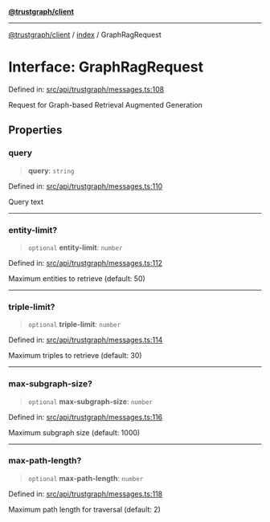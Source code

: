 [**@trustgraph/client**](../../README.md)

***

[@trustgraph/client](../../README.md) / [index](../README.md) / GraphRagRequest

# Interface: GraphRagRequest

Defined in: [src/api/trustgraph/messages.ts:108](https://github.com/trustgraph-ai/trustgraph-ts-client/blob/dd779923b4eaffccd17ba61aaee70d2766e28e49/src/api/trustgraph/messages.ts#L108)

Request for Graph-based Retrieval Augmented Generation

## Properties

### query

> **query**: `string`

Defined in: [src/api/trustgraph/messages.ts:110](https://github.com/trustgraph-ai/trustgraph-ts-client/blob/dd779923b4eaffccd17ba61aaee70d2766e28e49/src/api/trustgraph/messages.ts#L110)

Query text

***

### entity-limit?

> `optional` **entity-limit**: `number`

Defined in: [src/api/trustgraph/messages.ts:112](https://github.com/trustgraph-ai/trustgraph-ts-client/blob/dd779923b4eaffccd17ba61aaee70d2766e28e49/src/api/trustgraph/messages.ts#L112)

Maximum entities to retrieve (default: 50)

***

### triple-limit?

> `optional` **triple-limit**: `number`

Defined in: [src/api/trustgraph/messages.ts:114](https://github.com/trustgraph-ai/trustgraph-ts-client/blob/dd779923b4eaffccd17ba61aaee70d2766e28e49/src/api/trustgraph/messages.ts#L114)

Maximum triples to retrieve (default: 30)

***

### max-subgraph-size?

> `optional` **max-subgraph-size**: `number`

Defined in: [src/api/trustgraph/messages.ts:116](https://github.com/trustgraph-ai/trustgraph-ts-client/blob/dd779923b4eaffccd17ba61aaee70d2766e28e49/src/api/trustgraph/messages.ts#L116)

Maximum subgraph size (default: 1000)

***

### max-path-length?

> `optional` **max-path-length**: `number`

Defined in: [src/api/trustgraph/messages.ts:118](https://github.com/trustgraph-ai/trustgraph-ts-client/blob/dd779923b4eaffccd17ba61aaee70d2766e28e49/src/api/trustgraph/messages.ts#L118)

Maximum path length for traversal (default: 2)
